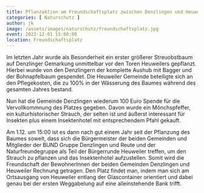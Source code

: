 ```yaml
---
title: Pflanzaktion am Freundschaftsplatz zwischen Denzlingen und Heuweiler
categories: [ Naturschutz ]
author: jk
image: /assets/images/naturschutz/freundschaftsplatz.jpg
event: 2023-12-01 15:00:00
location: Freundschaftsplatz
---
```

Im letzten Jahr wurde als Besonderheit ein erster größerer Streuobstbaum auf Denzlinger Gemarkung unmittelbar vor den Toren Heuweilers gepflanzt. Hierbei wurde von den Denzlingern der komplette Aushub mit Bagger und der Bohnapfelbaum gespendet. Die Heuweiler Gemeinde beteiligte sich an den Pflegekosten, die zu 100% in der Wässerung des Baumes während des gesamten Jahres bestand.

Nun hat die Gemeinde Denzlingen wiederum 100 Euro Spende für die Vervollkommnung des Platzes gegeben. Davon wurde ein Mönchspfeffer, ein kulturhistorischer Strauch, der selten ist und äußerst interessant für Insekten plus einem Insektenhotel mit entsprechendem Pfahl gekauft.

Am 1.12. um 15:00 ist es dann nach gut einem Jahr seit der Pflanzung des Baumes soweit, dass sich die Bürgermeister der beiden Gemeinden und Mitglieder der BUND Gruppe Denzlingen und Reute und der Naturfreundegruppe als Teil der Bürgerrunde Heuweiler treffen, um den Strauch zu pflanzen und das Insektenhotel aufzustellen. Somit wird die Freundschaft der BewohnerInnen der beiden Gemeinden Denzlingen und Heuweiler Rechnung getragen. 
Den Platz findet man, indem man sich am Ortsausgang von Heuweiler entlang der Glascontainer orientiert und dabei genau bei der ersten Weggabelung auf eine alleinstehende Bank trifft.

